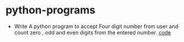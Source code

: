 # python-programs
- Write A python program to accept Four digit number from user and count zero , odd and even digits from the entered number. 
[code]

[code]:https://github.com/tech18/python-programs/blob/0e713ff94c45cf337b5881dd4c191b87de312fa4/Q1%20-%20Four%20Digit%20Number%20-%20Zero,%20Odd,%20Even%20check.py 
